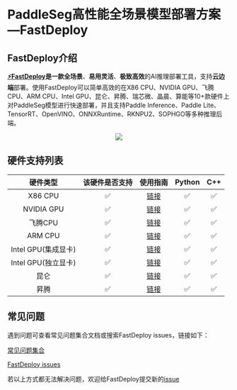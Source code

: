 # PaddleSeg高性能全场景模型部署方案—FastDeploy

## FastDeploy介绍

**[⚡️FastDeploy](https://github.com/PaddlePaddle/FastDeploy)**是一款**全场景**、**易用灵活**、**极致高效**的AI推理部署工具，支持**云边端**部署。使用FastDeploy可以简单高效的在X86 CPU、NVIDIA GPU、飞腾CPU、ARM CPU、Intel GPU、昆仑、昇腾、瑞芯微、晶晨、算能等10+款硬件上对PaddleSeg模型进行快速部署，并且支持Paddle Inference、Paddle Lite、TensorRT、OpenVINO、ONNXRuntime、RKNPU2、SOPHGO等多种推理后端。

<div align="center">
    
<img src="https://user-images.githubusercontent.com/54695910/213087733-7f2ea97b-baa4-4b0d-9b71-202ff6032a30.png" >
    
</div>  

## 硬件支持列表

|硬件类型|该硬件是否支持|使用指南|Python|C++|  
|:---:|:---:|:---:|:---:|:---:|   
|X86 CPU|✅|[链接](cpu-gpu)|✅|✅|     
|NVIDIA GPU|✅|[链接](cpu-gpu)|✅|✅|     
|飞腾CPU|✅|[链接](cpu-gpu)|✅|✅|     
|ARM CPU|✅|[链接](cpu-gpu)|✅|✅|     
|Intel GPU(集成显卡)|✅|[链接](cpu-gpu)|✅|✅|     
|Intel GPU(独立显卡)|✅|[链接](cpu-gpu)|✅|✅|    
|昆仑|✅|[链接](kunlun)|✅|✅|     
|昇腾|✅|[链接](ascend)|✅|✅|     


## 常见问题

遇到问题可查看常见问题集合文档或搜索FastDeploy issues，链接如下：

[常见问题集合](https://github.com/PaddlePaddle/FastDeploy/tree/develop/docs/cn/faq)

[FastDeploy issues](https://github.com/PaddlePaddle/FastDeploy/issues)

若以上方式都无法解决问题，欢迎给FastDeploy提交新的[issue](https://github.com/PaddlePaddle/FastDeploy/issues)
